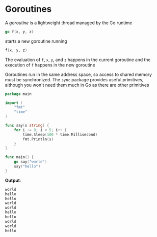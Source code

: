 # Goroutines

A *goroutine* is a lightweight thread managed by the Go runtime

```go
go f(x, y, z)
```

starts a new goroutine running

```go
f(x, y, z)
```

The evaluation of `f`, `x`, `y`, and `z` happens in the current goroutine and the execution of `f` happens in the new goroutine

Goroutines run in the same address space, so access to shared memory must be synchronized. The `sync` package provides useful primitives, although you won't need them much in Go as there are other primitives

```go
package main

import (
	"fmt"
	"time"
)

func say(s string) {
	for i := 0; i < 5; i++ {
		time.Sleep(100 * time.Millisecond)
		fmt.Println(s)
    }
}

func main() {
	go say("world")
	say("hello")
}
```

**Output**:

```zsh
world
hello
hello
world
world
hello
hello
world
world
hello
```
